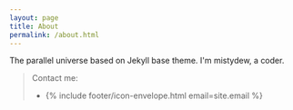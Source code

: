 ```yaml
---
layout: page
title: About
permalink: /about.html
---
```


The parallel universe based on Jekyll base theme.
I'm mistydew, a coder.

> Contact me:
> * {% include footer/icon-envelope.html email=site.email %}
